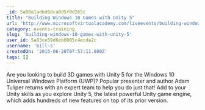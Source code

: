 ```yaml
---
_id: 5a88e1adbd6dca0d5f0d265c
title: "Building Windows 10 Games with Unity 5"
url: 'http://www.microsoftvirtualacademy.com/liveevents/building-windows-10-games-with-unity-5'
category: events-training
slug: 'building-windows-10-games-with-unity-5'
user_id: 5a83ce59d6eb0005c4ecda2c
username: 'bill-s'
createdOn: '2015-06-20T07:57:11.000Z'
tags: []
---
```


Are you looking to build 3D games with Unity 5 for the Windows 10 Universal Windows Platform (UWP)? Popular presenter and author Adam Tuliper returns with an expert team to help you do just that! Add to your Unity skills as you explore Unity 5, the latest powerful Unity game engine, which adds hundreds of new features on top of its prior version.

